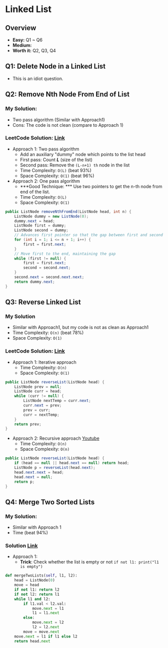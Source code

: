 # Linked List
## Overview
*   **Easy:** Q1 ~ Q6
*   **Medium:**
*   **Worth it:** Q2, Q3, Q4
## Q1: Delete Node in a Linked List
*   This is an idiot question.
## Q2: Remove Nth Node From End of List
### My Solution:
*   Two pass algorithm (Similar with Approach1)
*   Cons: The code is not clean (compare to Approach 1)
### LeetCode Solution: [Link](https://leetcode.com/problems/remove-nth-node-from-end-of-list/solution/)
*   Approach 1: Two pass algorithm
    *   Add an auxiliary "dummy" node which points to the list head
    *   First pass: Count ***L*** (size of the list)
    *   Second pass: Remove the `(L-n+1) th` node in the list
    *   Time Complexity: `O(L)` (beat 93%)
    *   Space Complexity: `O(1)` (beat 96%)
*   Approach 2: One pass algorithm
    *   ***Good Technique: *** Use two pointers to get the n-th node from end of the list.
    *   Time Complexity: `O(L)`
    *   Space Complexity: `O(1)`
```java
public ListNode removeNthFromEnd(ListNode head, int n) {
    ListNode dummy = new ListNode(0);
    dummy.next = head;
    ListNode first = dummy;
    ListNode second = dummy;
    // Advances first pointer so that the gap between first and second is n nodes apart
    for (int i = 1; i <= n + 1; i++) {
        first = first.next;
    }
    // Move first to the end, maintaining the gap
    while (first != null) {
        first = first.next;
        second = second.next;
    }
    second.next = second.next.next;
    return dummy.next;
}
```
## Q3: Reverse Linked List
### My Solution
* Similar with Approach1, but my code is not as clean as Approach1
* Time Complexity: `O(n)` (beat 78%)
* Space Complexity: `O(1)`
### LeetCode Solution: [Link](https://leetcode.com/problems/reverse-linked-list/solution/)
*   Approach 1: Iterative approach
    *   Time Complexity: `O(n)`
    *   Space Complexity: `O(1)`
```java
public ListNode reverseList(ListNode head) {
    ListNode prev = null;
    ListNode curr = head;
    while (curr != null) {
        ListNode nextTemp = curr.next;
        curr.next = prev;
        prev = curr;
        curr = nextTemp;
    }
    return prev;
}
```
*   Approach 2: Recursive approach [Youtube](https://www.youtube.com/watch?v=MRe3UsRadKw#action=share)
    *   Time Complexity: `O(n)`
    *   Space Complexity: `O(n)`
```java
public ListNode reverseList(ListNode head) {
    if (head == null || head.next == null) return head;
    ListNode p = reverseList(head.next);
    head.next.next = head;
    head.next = null;
    return p;
}
```
## Q4: Merge Two Sorted Lists
### My Solution:
*   Similar with Approach 1
*   Time (beat 94%)
### Solution [Link](https://blog.csdn.net/fuxuemingzhu/article/details/51291406)
*   Approach 1: 
    *   **Trick**: Check whether the list is empty or not `if not l1: print("l1 is empty")` 
```python
def mergeTwoLists(self, l1, l2):
    head = ListNode(0)
    move = head
    if not l1: return l2
    if not l2: return l1
    while l1 and l2:
        if l1.val < l2.val:
            move.next = l1
            l1 = l1.next
        else:
            move.next = l2
            l2 = l2.next
        move = move.next
    move.next = l1 if l1 else l2
    return head.next
```